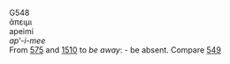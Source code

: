 <body>
  <p>G548<br>  ἄπειμι  <br> apeimi  <br><i>ap‘-i-mee </i><br>From <a href="g0575.htm">575</a> and <a href="g1510.htm">1510</a>  to <i>be</i> <i>away</i>: - be absent. Compare <a href="g0549.htm">549</a> <br></p>
 </body>